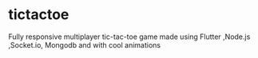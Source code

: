 # tictactoe
Fully responsive multiplayer tic-tac-toe game made using Flutter ,Node.js ,Socket.io, Mongodb and with cool animations
